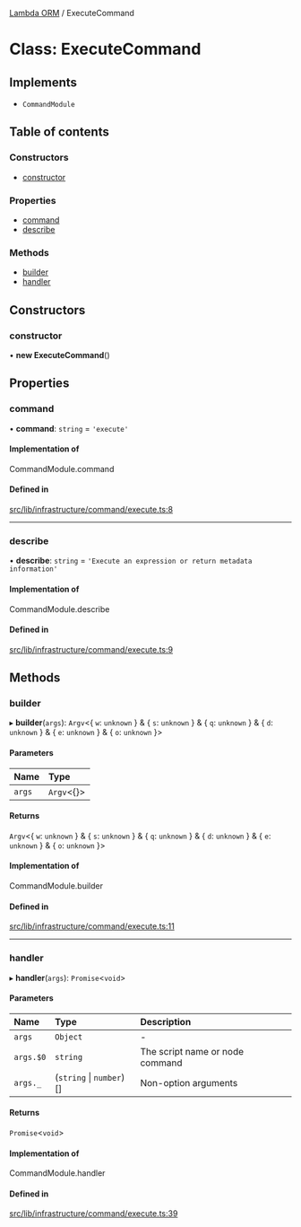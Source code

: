 [Lambda ORM](../README.md) / ExecuteCommand

# Class: ExecuteCommand

## Implements

- `CommandModule`

## Table of contents

### Constructors

- [constructor](ExecuteCommand.md#constructor)

### Properties

- [command](ExecuteCommand.md#command)
- [describe](ExecuteCommand.md#describe)

### Methods

- [builder](ExecuteCommand.md#builder)
- [handler](ExecuteCommand.md#handler)

## Constructors

### constructor

• **new ExecuteCommand**()

## Properties

### command

• **command**: `string` = `'execute'`

#### Implementation of

CommandModule.command

#### Defined in

[src/lib/infrastructure/command/execute.ts:8](https://github.com/FlavioLionelRita/lambdaorm-cli/blob/9933620/src/lib/infrastructure/command/execute.ts#L8)

___

### describe

• **describe**: `string` = `'Execute an expression or return metadata information'`

#### Implementation of

CommandModule.describe

#### Defined in

[src/lib/infrastructure/command/execute.ts:9](https://github.com/FlavioLionelRita/lambdaorm-cli/blob/9933620/src/lib/infrastructure/command/execute.ts#L9)

## Methods

### builder

▸ **builder**(`args`): `Argv`<{ `w`: `unknown`  } & { `s`: `unknown`  } & { `q`: `unknown`  } & { `d`: `unknown`  } & { `e`: `unknown`  } & { `o`: `unknown`  }\>

#### Parameters

| Name | Type |
| :------ | :------ |
| `args` | `Argv`<{}\> |

#### Returns

`Argv`<{ `w`: `unknown`  } & { `s`: `unknown`  } & { `q`: `unknown`  } & { `d`: `unknown`  } & { `e`: `unknown`  } & { `o`: `unknown`  }\>

#### Implementation of

CommandModule.builder

#### Defined in

[src/lib/infrastructure/command/execute.ts:11](https://github.com/FlavioLionelRita/lambdaorm-cli/blob/9933620/src/lib/infrastructure/command/execute.ts#L11)

___

### handler

▸ **handler**(`args`): `Promise`<`void`\>

#### Parameters

| Name | Type | Description |
| :------ | :------ | :------ |
| `args` | `Object` | - |
| `args.$0` | `string` | The script name or node command |
| `args._` | (`string` \| `number`)[] | Non-option arguments |

#### Returns

`Promise`<`void`\>

#### Implementation of

CommandModule.handler

#### Defined in

[src/lib/infrastructure/command/execute.ts:39](https://github.com/FlavioLionelRita/lambdaorm-cli/blob/9933620/src/lib/infrastructure/command/execute.ts#L39)
